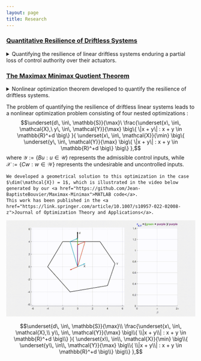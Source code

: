 ```yaml
---
layout: page
title: Research
---
```


### [Quantitative Resilience of Driftless Systems](https://github.com/Jean-BaptisteBouvier/Quantitative-Resilience)

<details>
  <summary>Quantifying the resilience of linear driftless systems enduring a partial loss of control authority over their actuators.</summary>
  
  <ul>
    <li>The nominal dynamics of interest are $\dot{x}(t) = \bar{B} \bar{u}(t)$, with $x(0) = x_0 \in \mathbb{R}^n$, and $\bar{u}(t) \in \bar{\mathcal{U}}$.</li>
    <li>After a <em>partial loss of control authority over actuators</em>, the malfunctioning dynamics become $\dot{x}(t) = Bu(t) + Cw(t)$, $x(0) = x_0 \in \mathbb{R}^n$, with control $u(t) \in \mathcal{U}$ and undesirable input $w(t) \in \mathcal{W}$.</li>
    <li>To quantify how much longer the malfunctioning system needs to reach a target $x_g \in \mathbb{R}^n$ compared to the nominal dynamics, we introduce the <em>nominal reach time</em> 
      $$T_N^*(x_g) := \underset{\bar{u}(t) \, \in \, \bar{\mathcal{U}} }{\inf} \left\{ T : x_g - x_0 = \int_0^T \bar{B} \bar{u}(t) dt \right\},$$
    the <em>malfunctioning reach time</em>
      $$T_M^*(x_g) := \underset{w(t) \, \in \, \mathcal{W} }{\sup} \left\{ \underset{u(t) \, \in \, \mathcal{U} }{\inf} \left\{ T : x_g - x_0 = \int_0^T Bu(t) + Cw(t) dt \right\} \right\},$$
    and the <em>quantitative resilience</em> of the system
      $$r_q := \underset{x_g \, \in \, \mathbb{R}^n}{\inf} \frac{T_N^*(x_g)}{T_M^*(x_g)}.$$
    </li>
    <li>Relying on time-optimal control theory we simplified the expressions of the reach times $T_N^*$ and $T_M^*$. Then, we established the Maximax Minimax Quotient Theorem to solve the nonlinear optimization over $x_g$ in $r_q$.</li>
    <li>This work has not been published yet in the <a href="">IEEE Transactions of Automatic Control</a>.</li>
  </ul>
  
</details>



### [The Maximax Minimax Quotient Theorem](https://github.com/Jean-BaptisteBouvier/Maximax-Minimax)

<details>
  <summary>Nonlinear optimization theorem developed to quantify the resilience of driftless systems.</summary>
  
  <ul>
    <li>The problem of quantifying the resilience of driftless linear systems leads to a nonlinear optimization problem consisting of four nested optimizations :
    $$\underset{d\, \in\, \mathbb{S}}{\max}\ \frac{\underset{x\, \in\, \mathcal{X},\ y\, \in\, \mathcal{Y}}{\max} \big\{ \|x + y\| : x + y \in \mathbb{R}^+d \big\} }{ \underset{x\, \in\, \mathcal{X}}{\min} \big\{ \underset{y\, \in\, \mathcal{Y}}{\max} \big\{ \|x + y\| : x + y \in \mathbb{R}^+d \big\} \big\} },$$
      where $\mathcal{Y} := \big\{ Bu : u \in \mathcal{U} \big\}$ represents the admissible control inputs, while $\mathcal{X} := \big\{ Cw : w \in \mathcal{W} \big\}$ represents the undesirable and uncontrolled inputs.
    </li>
    <li>We developed a geometrical solution to this optimization in the case $\dim(\mathcal{X}) = 1$, which is illustrated in the video below generated by our <a href="https://github.com/Jean-BaptisteBouvier/Maximax-Minimax">MATLAB code</a>.</li>
    <li>This work has been published in the <a href="https://link.springer.com/article/10.1007/s10957-022-02008-z">Journal of Optimization Theory and Applications</a>.</li>
  </ul>

  <p align="center"> <img src="https://github.com/Jean-BaptisteBouvier/Maximax-Minimax/blob/main/maximax_small.gif" alt="animated"> </p> 
  
</details>




The problem of quantifying the resilience of driftless linear systems leads to a nonlinear optimization problem consisting of four nested optimizations :
    $$\underset{d\, \in\, \mathbb{S}}{\max}\ \frac{\underset{x\, \in\, \mathcal{X},\ y\, \in\, \mathcal{Y}}{\max} \big\{ \|x + y\| : x + y \in \mathbb{R}^+d \big\} }{ \underset{x\, \in\, \mathcal{X}}{\min} \big\{ \underset{y\, \in\, \mathcal{Y}}{\max} \big\{ \|x + y\| : x + y \in \mathbb{R}^+d \big\} \big\} },$$
      where $\mathcal{Y} := \big\{ Bu : u \in \mathcal{U} \big\}$ represents the admissible control inputs, while $\mathcal{X} := \big\{ Cw : w \in \mathcal{W} \big\}$ represents the undesirable and uncontrolled inputs.
    
    We developed a geometrical solution to this optimization in the case $\dim(\mathcal{X}) = 1$, which is illustrated in the video below generated by our <a href="https://github.com/Jean-BaptisteBouvier/Maximax-Minimax">MATLAB code</a>.
    This work has been published in the <a href="https://link.springer.com/article/10.1007/s10957-022-02008-z">Journal of Optimization Theory and Applications</a>.
  

  <p align="center"> <img src="https://github.com/Jean-BaptisteBouvier/Maximax-Minimax/blob/main/maximax_small.gif" alt="animated"> </p> 
  

$$\underset{d\, \in\, \mathbb{S}}{\max}\\ \frac{\underset{x\, \in\, \mathcal{X},\\ y\\, \in\, \mathcal{Y}}{\max} \big\\{ \\|x + y\\| : x + y \in \mathbb{R}^+d \big\\} }{ \underset{x\\, \in\\, \mathcal{X}}{\min} \big\\{ \underset{y\\, \in\\, \mathcal{Y}}{\max} \big\\{ \\|x + y\\| : x + y \in \mathbb{R}^+d \big\\} \big\\} },$$


<!-- ### Commented code
<details>
  <summary>Reinforcement Learning for Optimal Trajectory Synthesis</summary>

  <ul>
    <li>Performance analysis and comparison of DQN, SARSA, Q-Learning and Monte Carlo RL algorithms for optimal landing of a lunar lander on the surface of the moon  in the presence of external disturbances.</li>
    <li>Created animation using the Python Gym Environment to visualize the performance of all algorithms.</li>
    <li>Obtained the final trajectory of spacecraft, from the animations, under different algorithms using object tracking in OpenCV.</li>
  </ul>

  <style>
    .container {
      display: flex;
      justify-content: center;
      align-items: center;
    }
    .container img {
      max-width: 100%;
      margin: 4px;
    }
    .container figcaption {
      text-align: center;
      font-size: 10px;
      margin-top: 8px;
    }
  </style>

  <div class="container">
    <figure>
      <img src="{{ site.baseurl }}/assets/ttfr_vs_budget.png" alt="description of image 1" />
      <figcaption>Comparison of the proposed (blue) and baseline (red) approaches using time-to-failure for a range of budget values</figcaption>
    </figure>
    <figure>
      <img src="{{ site.baseurl }}/assets/component_history.png" alt="description of image 2" />
      <figcaption>Health history of a component under proposed approach (top) and baseline (bottom)</figcaption>
    </figure>
    <figure>
      <img src="{{ site.baseurl }}/assets/allocation.gif" alt="description of image 3" />
      <figcaption>Comparison of baseline and proposed budget allocation approaches for all components for an overall
budget of 10,000 units</figcaption>
    </figure>
  </div>

  
  
  
  <style>
    table {
      width: 100%;
      border-collapse: collapse;
    }
    table th, table td {
      padding: 8px;
      text-align: left;
      vertical-align: top;
      border: 1px solid #ccc;
    }
    figure {
      text-align: center;
    }
    figcaption {
      font-size: 10px;
      margin-top: 4px;
    }
  </style>

  <table>
    <tr>
      <th>Simulations</th>
      <th>Final Trajectory</th>
    </tr>
    <tr>
      <td><figure><img src="{{ site.baseurl }}/assets/dqn.gif" alt="DQN" /><figcaption>DQN</figcaption></figure></td>
      <td><figure><img src="{{ site.baseurl }}/assets/DQN.png" alt="DQN" /><figcaption>DQN</figcaption></figure></td>
    </tr>
    <tr>
      <td><figure><img src="{{ site.baseurl }}/assets/sarsa.gif" alt="SARSA" /><figcaption>SARSA</figcaption></figure></td>
      <td><figure><img src="{{ site.baseurl }}/assets/sarsa.png" alt="SARSA" /><figcaption>SARSA</figcaption></figure></td>
    </tr>
    <tr>
      <td><figure><img src="{{ site.baseurl }}/assets/qlearning.gif" alt="Q-Learning" /><figcaption>Q-Learning</figcaption></figure></td>
      <td><figure><img src="{{ site.baseurl }}/assets/q_learning.png" alt="Q-Learning" /><figcaption>Q-Learning</figcaption></figure></td>
    </tr>
    <tr>
      <td><figure><img src="{{ site.baseurl }}/assets/monte_carlo.gif" alt="Monte Carlo" /><figcaption>Monte Carlo</figcaption></figure></td>
      <td><figure><img src="{{ site.baseurl }}/assets/monte_carlo.png" alt="Monte Carlo" /><figcaption>Monte Carlo</figcaption></figure></td>
    </tr>
  </table>

</details>
-->


